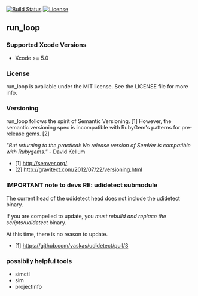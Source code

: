 [![Build Status](https://travis-ci.org/calabash/run_loop.svg?branch=master)](https://travis-ci.org/calabash/run_loop) [![License](https://go-shields.herokuapp.com/license-MIT-blue.png)](http://opensource.org/licenses/MIT)

## run_loop

### Supported Xcode Versions

* Xcode >= 5.0

### License

run_loop is available under the MIT license. See the LICENSE file for more info.

### Versioning

run_loop follows the spirit of Semantic Versioning. [1]  However, the semantic versioning spec is incompatible with RubyGem's patterns for pre-release gems. [2]

_"But returning to the practical: No release version of SemVer is compatible with Rubygems."_ - David Kellum

- [1] http://semver.org/
- [2] http://gravitext.com/2012/07/22/versioning.html

### IMPORTANT note to devs RE: udidetect submodule

The current head of the udidetect head does not include the udidetect binary.

If you are compelled to update, you _must rebuild and replace the scripts/udidetect_ binary.

At this time, there is no reason to update.

- [1] https://github.com/vaskas/udidetect/pull/3

### possibily helpful tools

* simctl
* sim
* projectInfo